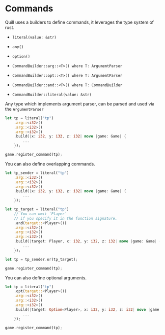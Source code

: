 # Commands
Quill uses a builders to define commands, it leverages the type system of rust.

- `literal(value: &str)`
- `any()`
- `option()`

- `CommandBuilder::arg::<T>() where T: ArgumentParser`
- `CommandBuilder::opt::<T>() where T: ArgumentParser`
- `CommandBuilder::and::<T>() where T: CommandBuilder`
- `CommandBuilder::literal(value: &str)`

Any type which implements argument parser, can be parsed and used via the 
`ArgumentParser`

```rust
let tp = literal("tp")
    .arg::<i32>()
    .arg::<i32>()
    .arg::<i32>()  
    .build(|x: i32, y: i32, z: i32| move |game: Game| {
        ...
    });

game.register_command(tp);
```

You can also define overlapping commands.
```rust
let tp_sender = literal("tp")
    .arg::<i32>()
    .arg::<i32>()
    .arg::<i32>()
    .build(|x: i32, y: i32, z: i32| move |game: Game| {
        ...
    });

let tp_target = literal("tp")
    // You can omit `Player`
    // if you specify it in the function signature.
    .and(target::<Player>())
    .arg::<i32>()
    .arg::<i32>()
    .arg::<i32>()
    .build(|target: Player, x: i32, y: i32, z: i32| move |game: Game| {
        ...
    });

let tp = tp_sender.or(tp_target);

game.register_command(tp);
```

You can also define optional arguments.
```rust
let tp = literal("tp")
    .opt(target::<Player>())
    .arg::<i32>()
    .arg::<i32>()
    .arg::<i32>()
    .build(|target: Option<Player>, x: i32, y: i32, z: i32| move |game: Game| {
        ...
    });

game.register_command(tp);
```